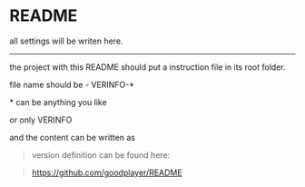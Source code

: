 README
======

all settings will be writen here.

---
the project with this README should put a instruction file in its root folder.

file name should be - VERINFO-*

\* can be anything you like

or only VERINFO

and the content can be written as 

> version definition can be found here:

> https://github.com/goodplayer/README
